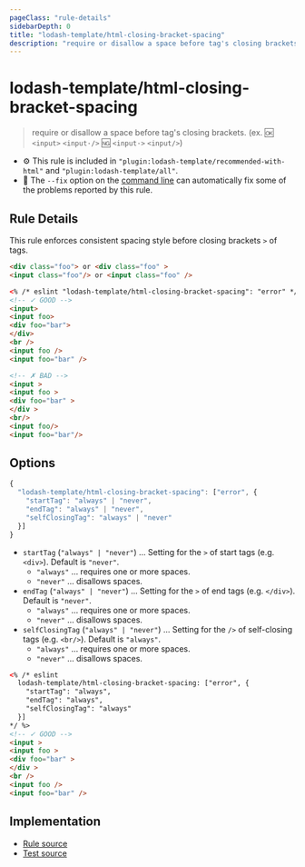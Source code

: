```yaml
---
pageClass: "rule-details"
sidebarDepth: 0
title: "lodash-template/html-closing-bracket-spacing"
description: "require or disallow a space before tag's closing brackets. (ex. :ok: `<input>` `<input·/>` :ng: `<input·>` `<input/>`)"
---
```


# lodash-template/html-closing-bracket-spacing

> require or disallow a space before tag's closing brackets. (ex. :ok: `<input>` `<input·/>` :ng: `<input·>` `<input/>`)

- :gear: This rule is included in `"plugin:lodash-template/recommended-with-html"` and `"plugin:lodash-template/all"`.
- :wrench: The `--fix` option on the [command line](https://eslint.org/docs/user-guide/command-line-interface#fixing-problems) can automatically fix some of the problems reported by this rule.

## Rule Details

This rule enforces consistent spacing style before closing brackets `>` of tags.

<!-- prettier-ignore -->
```html
<div class="foo"> or <div class="foo" >
<input class="foo"/> or <input class="foo" />
```

<!-- prettier-ignore -->
```html
<% /* eslint "lodash-template/html-closing-bracket-spacing": "error" */ %>
<!-- ✓ GOOD -->
<input>
<input foo>
<div foo="bar">
</div>
<br />
<input foo />
<input foo="bar" />

<!-- ✗ BAD -->
<input >
<input foo >
<div foo="bar" >
</div >
<br/>
<input foo/>
<input foo="bar"/>
```

## Options

```js
{
  "lodash-template/html-closing-bracket-spacing": ["error", {
    "startTag": "always" | "never",
    "endTag": "always" | "never",
    "selfClosingTag": "always" | "never"
  }]
}
```

- `startTag` (`"always" | "never"`) ... Setting for the `>` of start tags (e.g. `<div>`). Default is `"never"`.
    - `"always"` ... requires one or more spaces.
    - `"never"` ... disallows spaces.
- `endTag` (`"always" | "never"`) ... Setting for the `>` of end tags (e.g. `</div>`). Default is `"never"`.
    - `"always"` ... requires one or more spaces.
    - `"never"` ... disallows spaces.
- `selfClosingTag` (`"always" | "never"`) ... Setting for the `/>` of self-closing tags (e.g. `<br/>`). Default is `"always"`.
    - `"always"` ... requires one or more spaces.
    - `"never"` ... disallows spaces.

<!-- prettier-ignore -->
```html
<% /* eslint
  lodash-template/html-closing-bracket-spacing: ["error", {
    "startTag": "always",
    "endTag": "always",
    "selfClosingTag": "always"
  }]
*/ %>
<!-- ✓ GOOD -->
<input >
<input foo >
<div foo="bar" >
</div >
<br />
<input foo />
<input foo="bar" />
```

## Implementation

- [Rule source](https://github.com/ota-meshi/eslint-plugin-lodash-template/blob/master/lib/rules/html-closing-bracket-spacing.js)
- [Test source](https://github.com/ota-meshi/eslint-plugin-lodash-template/blob/master/tests/lib/rules/html-closing-bracket-spacing.js)
